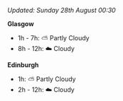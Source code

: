 *Updated: Sunday 28th August 00:30*

**Glasgow**

* 1h - 7h: :partly_sunny: Partly Cloudy
* 8h - 12h: :cloud: Cloudy

**Edinburgh**

* 1h: :partly_sunny: Partly Cloudy
* 2h - 12h: :cloud: Cloudy
